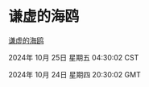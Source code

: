 # 谦虚的海鸥
[谦虚的海鸥](http://219.139.199.238:56308/qxdho/course/base/hotlink/index.php)

2024年 10月 25日 星期五 04:30:02 CST

2024年 10月 24日 星期四 20:30:02 GMT
